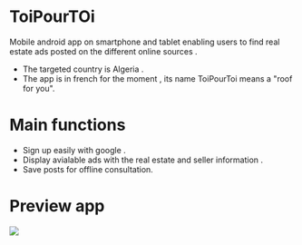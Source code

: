 # ToiPourTOi
Mobile android app on  smartphone and tablet enabling users to find real  estate ads posted on the different online sources .
- The targeted country is Algeria .
- The app is in french for the moment , its name ToiPourToi means a "roof for you".
# Main functions 
- Sign up easily with google .
- Display avialable ads with the real estate and seller information .
- Save posts for offline consultation.
# Preview app 
<img src="https://scontent-mrs2-1.xx.fbcdn.net/v/t1.15752-9/s2048x2048/64330446_877059229315284_6346110764511657984_n.png?_nc_cat=107&_nc_ht=scontent-mrs2-1.xx&oh=afcc8a4bf72e696adde25bbff303c4c9&oe=5D8C55B1">

